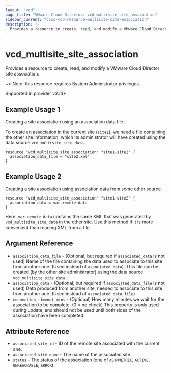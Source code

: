 ```yaml
---
layout: "vcd"
page_title: "VMware Cloud Director: vcd_multisite_site_association"
sidebar_current: "docs-vcd-resource-multisite-site-association"
description: |-
  Provides a resource to create, read, and modify a VMware Cloud Director site association with the current site.
---
```


# vcd\_multisite\_site\_association

Provides a resource to create, read, and modify a VMware Cloud Director site association.

~> Note: this resource requires System Administrator privileges

Supported in provider *v3.13+*

## Example Usage 1

Creating a site association using an association data file.

To create an association in the current site (`site1`), we need a file containing the other site information, which its
administrator will have created using the data source `vcd_multisite_site_data`.

```hcl
resource "vcd_multisite_site_association" "site1-site2" {
  association_data_file = "site2.xml"
}
```

## Example Usage 2

Creating a site association using association data from some other source.

```hcl
resource "vcd_multisite_site_association" "site1-site2" {
  association_data = var.remote_data
}
```
Here, `var.remote_data` contains the same XML that was generated by `vcd_multisite_site_data` in the other site.
Use this method if it is more convenient than reading XML from a file.

## Argument Reference

* `association_data_file` - (Optional, but required if `associated_data` is not used) Name of the file containing the data used to associate to this site from another one.
  (Used instead of `associated_data`). This file can be created (by the other site administrator) using the data source `vcd_multisite_site_data`.
* `association_data` - (Optional, but required if `associated_data_file` is not used) Data produced from another site, needed to associate to this site from another one.
  (Used instead of `associated_data_file`)
* `connection_timeout_mins` - (Optional) How many minutes we wait for the association to be complete. (0 = no check) 
  This property is only used during update, and should not be used until both sides of the association have been completed.

## Attribute Reference

* `associated_site_id` - ID of the remote site associated with the current one.
* `associated_site_name` - The name of the associated site.
* `status` - The status of the association (one of `ASYMMETRIC`, `ACTIVE`, `UNREACHABLE`, `ERROR`)

